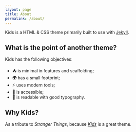 ```yaml
---
layout: page
title: About
permalink: /about/
---
```


Kids is a HTML & CSS theme primarily built to use with [Jekyll].

## What is the point of another theme?

Kids has the following objectives:

- ⛺️ is minimal in features and scaffolding;
- 🌍 has a small footprint;
- ⚡️ uses modern tools;
- 🦮 is accessible;
- 💅 is readable with good typography.

## Why Kids?

As a tribute to _Stranger Things_, because [_Kids_][kids-song] is a great theme.

[kids-song]: https://song.link/fr/i/1142771421
[jekyll]: https://jekyllrb.com

